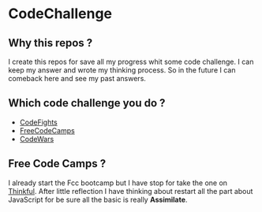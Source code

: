 # CodeChallenge

## Why this repos ?

I create this repos for save all my progress whit some code challenge.
I can keep my answer and wrote my thinking process. So in the future I can
comeback here and see my past answers.

## Which code challenge you do ?

- [CodeFights](https://codefights.com)
- [FreeCodeCamps](https://www.freecodecamp.com)
- [CodeWars](https://www.codewars.com/)

## Free Code Camps ?

I already start the Fcc bootcamp but I have stop for take the one on [Thinkful](thinkful.com).
After little reflection I have thinking about restart all the part about JavaScript
for be sure all the basic is really **Assimilate**.
